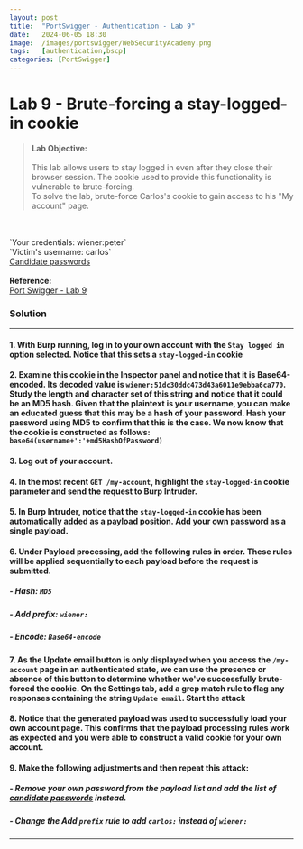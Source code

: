 ```yaml
---
layout: post
title:  "PortSwigger - Authentication - Lab 9"
date:   2024-06-05 18:30
image:  /images/portswigger/WebSecurityAcademy.png
tags:   [authentication,bscp]
categories: [PortSwigger]
---
```


# Lab 9 - Brute-forcing a stay-logged-in cookie
><b>Lab Objective:</b>
<br/><br/>
This lab allows users to stay logged in even after they close their browser session. The cookie used to provide this functionality is vulnerable to brute-forcing.<br/>
To solve the lab, brute-force Carlos's cookie to gain access to his "My account" page.
<br/>
<br/>
`Your credentials: wiener:peter`<br/>
`Victim's username: carlos`
<br/>
<a href="https://portswigger.net/web-security/authentication/auth-lab-passwords">Candidate passwords</a>
<br/>
<br/>
<b>Reference:</b>
<br/>
<a href="https://portswigger.net/web-security/authentication/other-mechanisms/lab-brute-forcing-a-stay-logged-in-cookie">Port Swigger - Lab 9</a>
<br/>

### Solution
<hr/>

#### 1. With Burp running, log in to your own account with the `Stay logged in` option selected. Notice that this sets a `stay-logged-in` cookie

#### 2. Examine this cookie in the Inspector panel and notice that it is Base64-encoded. Its decoded value is `wiener:51dc30ddc473d43a6011e9ebba6ca770`. Study the length and character set of this string and notice that it could be an MD5 hash. Given that the plaintext is your username, you can make an educated guess that this may be a hash of your password. Hash your password using MD5 to confirm that this is the case. We now know that the cookie is constructed as follows: `base64(username+':'+md5HashOfPassword)`

#### 3. Log out of your account.

#### 4. In the most recent `GET /my-account`, highlight the `stay-logged-in` cookie parameter and send the request to Burp Intruder.

#### 5. In Burp Intruder, notice that the `stay-logged-in` cookie has been automatically added as a payload position. Add your own password as a single payload.

#### 6. Under Payload processing, add the following rules in order. These rules will be applied sequentially to each payload before the request is submitted.

##### - Hash: `MD5`
##### - Add prefix: `wiener:`
##### - Encode: `Base64-encode`

#### 7. As the Update email button is only displayed when you access the `/my-account` page in an authenticated state, we can use the presence or absence of this button to determine whether we've successfully brute-forced the cookie. On the Settings tab, add a grep match rule to flag any responses containing the string `Update email`. Start the attack

#### 8. Notice that the generated payload was used to successfully load your own account page. This confirms that the payload processing rules work as expected and you were able to construct a valid cookie for your own account.

#### 9. Make the following adjustments and then repeat this attack:
##### - Remove your own password from the payload list and add the list of <a href="https://portswigger.net/web-security/authentication/auth-lab-passwords">candidate passwords</a> instead.
##### - Change the Add `prefix` rule to add `carlos:` instead of `wiener:`
<hr/>